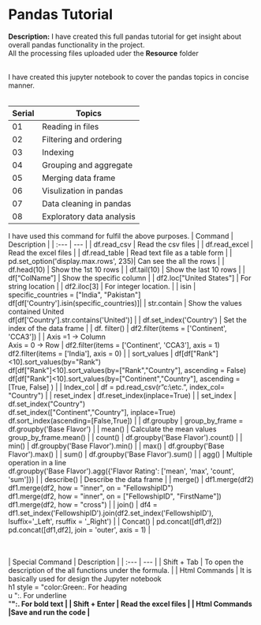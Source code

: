 # Pandas Tutorial

**Description:** I have created this full pandas tutorial for get insight about overall pandas functionality in the project.<br>
                 All the processing files uploaded uder the **Resource** folder<br><br>

I have created this jupyter notebook to cover the pandas topics in concise manner.<br><br>

| Serial | Topics | 
| :--- | --- |
| 01 | Reading in files |
| 02 | Filtering and ordering |
| 03 | Indexing |
| 04 | Grouping and aggregate |
| 05 | Merging data frame|
| 06 | Visulization in pandas |
| 07 | Data cleaning in pandas |
| 08 | Exploratory data analysis |<br><br><br><br>

I have used this command for fulfil the above purposes.
| Command | Description |
| :--- | --- |
| df.read_csv | Read the csv files |
| df.read_excel | Read the excel files |
| df.read_table | Read text file as a table form |
| pd.set_option('display.max.rows', 235)| Can see the all the rows |
| df.head(10) | Show the 1st 10 rows |
| df.tail(10) | Show the last 10 rows |
| df[“ColName”] | Show the specific column |
| df2.loc["United States"] | For string location |
| df2.iloc[3] | For integer location. |
| isin | specific_countries = ["India", "Pakistan"] <br>df[df['Country'].isin(specific_countries)]|
| str.contain | Show the values contained United <br> df[df['Country'].str.contains('United')] |
| df.set_index('Country') | Set the index of the data frame |
| df. filter() | df2.filter(items = ['Continent', 'CCA3']) |
| Axis =1 -> Column <br> Axis = 0 -> Row | df2.filter(items = ['Continent', 'CCA3'], axis = 1) <br>  df2.filter(items = ['India'], axis = 0) |
| sort_values | df[df["Rank"]<10].sort_values(by="Rank") <br> df[df["Rank"]<10].sort_values(by=["Rank","Country"], ascending = False) <br> df[df["Rank"]<10].sort_values(by=["Continent","Country"], ascending = [True, False] ) |
| Index_col | df = pd.read_csv(r”c:\etc.”, index_col= "Country") |
| reset_index | df.reset_index(inplace=True) |
| set_index | df.set_index("Country") <br> df.set_index(["Continent","Country"], inplace=True) <br> df.sort_index(ascending=[False,True]) |
| df.groupby | group_by_frame = df.groupby('Base Flavor') |
| mean() | Calculate the mean values <br>group_by_frame.mean() |
| count() | df.groupby('Base Flavor').count() |
| min() | df.groupby('Base Flavor').min() |
| max() | df.groupby('Base Flavor').max() |
| sum() | df.groupby('Base Flavor').sum() |
| agg() | Multiple operation in a line <br>df.groupby('Base Flavor').agg({'Flavor Rating': ['mean', 'max', 'count', 'sum']}) |
| describe() | Describe the data frame |
| merge() | df1.merge(df2)<br> df1.merge(df2, how = "inner", on = "FellowshipID") <br>df1.merge(df2, how = "inner", on = ["FellowshipID", "FirstName"])<br> df1.merge(df2, how = "cross") |
| join() | df4 = df1.set_index('FellowshipID').join(df2.set_index('FellowshipID'), lsuffix='_Left', rsuffix = '_Right') |
| Concat() | pd.concat([df1,df2]) <br> pd.concat([df1,df2], join = 'outer', axis = 1) |

<br><br>
| Special Command | Description |
| :--- | --- |
| Shift + Tab | To open the description of the all functions under the formula. |
| Html Commands  | It is basically used for design the Jupyter notebook <br>  h1 style = "color:Green:.  For heading <br> u ":.  For underline <br> "<b >":.  For bold text |
| Shift + Enter  | Read the excel files |
| Html Commands  |Save and run the code  |
